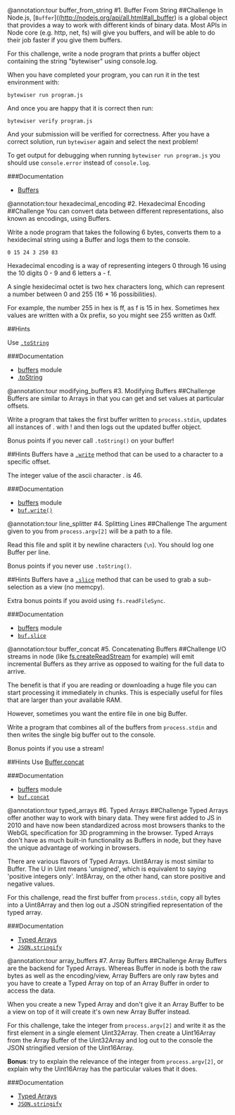@annotation:tour buffer_from_string
#1. Buffer From String
##Challenge
In Node.js, [`Buffer`]((http://nodejs.org/api/all.html#all_buffer) is a global object that provides a way to work with different kinds of binary data. Most APIs in Node core (e.g. http, net, fs) will give you buffers, and will be able to do their job faster if you give them buffers.

For this challenge, write a node program that prints a buffer object containing the string "bytewiser" using console.log.

When you have completed your program, you can run it in the test environment with:

    bytewiser run program.js

And once you are happy that it is correct then run:

    bytewiser verify program.js

And your submission will be verified for correctness. After you have a correct solution, run `bytewiser` again and select the next problem!

To get output for debugging when running `bytewiser run program.js` you should use `console.error` instead of `console.log`.

###Documentation

- [Buffers](http://nodejs.org/api/all.html#all_buffer)


@annotation:tour hexadecimal_encoding
#2. Hexadecimal Encoding
##Challenge
You can convert data between different representations, also known as encodings, using Buffers.

Write a node program that takes the following 6 bytes, converts them to a hexidecimal string using a Buffer and logs them to the console.

    0 15 24 3 250 83

Hexadecimal encoding is a way of representing integers 0 through 16 using the 10 digits 0 - 9 and 6 letters a - f.

A single hexidecimal octet is two hex characters long, which can represent a number between 0 and 255 (16 * 16 possibilities).

For example, the number 255 in hex is ff, as f is 15 in hex. Sometimes hex values are written with a 0x prefix, so you might see 255 written as 0xff.

##Hints

Use  [`.toString`](http://nodejs.org/api/buffer.html#buffer_buf_tostring_encoding_start_end)

###Documentation
- [buffers](http://nodejs.org/api/all.html#all_buffer) module
- [.toString](http://nodejs.org/api/buffer.html#buffer_buf_tostring_encoding_start_end)


@annotation:tour modifying_buffers
#3. Modifying Buffers
##Challenge
Buffers are similar to Arrays in that you can get and set values at particular offsets.

Write a program that takes the first buffer written to `process.stdin`, updates all instances of . with ! and then logs out the updated buffer object.

Bonus points if you never call `.toString()` on your buffer!

##Hints
Buffers have a [`.write`](http://nodejs.org/api/all.html#all_buf_write_string_offset_length_encoding) method that can be used to a character to a specific offset.

The integer value of the ascii character . is 46.

###Documentation
- [buffers](http://nodejs.org/api/all.html#all_buffer) module
- [`buf.write()`](http://nodejs.org/api/all.html#all_buf_write_string_offset_length_encoding)


@annotation:tour line_splitter
#4. Splitting Lines
##Challenge
The argument given to you from `process.argv[2]` will be a path to a file.

Read this file and split it by newline characters (`\n`). You should log one Buffer per line.

Bonus points if you never use `.toString()`.

##Hints
Buffers have a [`.slice`](http://nodejs.org/api/all.html#all_buf_slice_start_end) method that can be used to grab a sub-selection as a view (no memcpy).

Extra bonus points if you avoid using `fs.readFileSync`.

###Documentation
- [buffers](http://nodejs.org/api/all.html#all_buffer) module
- [`buf.slice`](http://nodejs.org/api/all.html#all_buf_slice_start_end)


@annotation:tour buffer_concat
#5. Concatenating Buffers
##Challenge
I/O streams in node (like [fs.createReadStream](http://nodejs.org/api/fs.html#fs_fs_createreadstream_path_options) for example) will emit incremental Buffers as they arrive as opposed to waiting for the full data to arrive.

The benefit is that if you are reading or downloading a huge file you can start processing it immediately in chunks. This is especially useful for files that are larger than your available RAM.

However, sometimes you want the entire file in one big Buffer.

Write a program that combines all of the buffers from `process.stdin` and then writes the single big buffer out to the console.

Bonus points if you use a stream!

##Hints
Use [Buffer.concat](http://nodejs.org/api/buffer.html#buffer_class_method_buffer_concat_list_totallength)

###Documentation
- [buffers](http://nodejs.org/api/all.html#all_buffer) module
- [`buf.concat`](http://nodejs.org/api/buffer.html#buffer_class_method_buffer_concat_list_totallength)


@annotation:tour typed_arrays
#6. Typed Arrays
##Challenge
Typed Arrays offer another way to work with binary data. They were first added to JS in 2010 and have now been standardized across most browsers thanks to the WebGL specification for 3D programming in the browser. Typed Arrays don't have as much built-in functionality as Buffers in node, but they have the unique advantage of working in browsers.

There are various flavors of Typed Arrays. Uint8Array is most similar to Buffer. The U in Uint means 'unsigned', which is equivalent to saying 'positive integers only'. Int8Array, on the other hand, can store positive and negative values.

For this challenge, read the first buffer from `process.stdin`, copy all bytes into a Uint8Array and then log out a JSON stringified representation of the typed array.

###Documentation
- [Typed Arrays](http://developer.mozilla.org/en-US/docs/Web/JavaScript/Typed_arrays)
- [`JSON.stringify`](https://developer.mozilla.org/en-US/docs/Web/JavaScript/Reference/Global_Objects/JSON/stringify)


@annotation:tour array_buffers
#7. Array Buffers
##Challenge
Array Buffers are the backend for Typed Arrays. Whereas Buffer in node is both the raw bytes as well as the encoding/view, Array Buffers are only raw bytes and you have to create a Typed Array on top of an Array Buffer in order to access the data.

When you create a new Typed Array and don't give it an Array Buffer to be a view on top of it will create it's own new Array Buffer instead.

For this challenge, take the integer from `process.argv[2]` and write it as the first element in a single element Uint32Array. Then create a Uint16Array from the Array Buffer of the Uint32Array and log out to the console the JSON stringified version of the Uint16Array.

**Bonus**: try to explain the relevance of the integer from `process.argv[2]`, or explain why the Uint16Array has the particular values that it does.

###Documentation
- [Typed Arrays](http://developer.mozilla.org/en-US/docs/Web/JavaScript/Typed_arrays)
- [`JSON.stringify`](https://developer.mozilla.org/en-US/docs/Web/JavaScript/Reference/Global_Objects/JSON/stringify)

